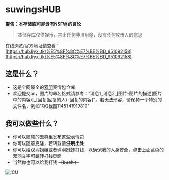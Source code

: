 # suwingsHUB  
**警告：本存储库可能含有NSFW的言论**
> 本储存库仅供娱乐，禁止任何非法用途，没有任何攻击人的意思  
> 
在线浏览/官方地址请查看：[https://hub.liyxi.tk/%E5%8F%8C%E7%BE%BD_951092158](https://hub.liyxi.tk/%E5%8F%8C%E7%BE%BD_951092158)  

## 这是什么？  

- 这是全网最全的[双羽](https://afdian.net/a/mcsmanager)表情包仓库  
- 欢迎提交pr，图片的命名格式请参考："消息1_消息2_[图片-图片的描述(图片中的内容)]_[回复(回复的人)-回复的内容]"，若无法形容，请保持一个特别的文件名，例如"QQ截图1145141919810"  

## 我可以做些什么？  
- 你可以随意的去群里发布这些表情包  
- 你可以随意克隆，若转载请**注明出处**
- 你可以给双羽姐姐或者俩羽妹妹打钱，以确保我的人身安全，点击上面蓝色的双羽文字可跳转打钱页面
- 当然你也可以给我打钱 ~~（bushi）~~


![ICU](./%E4%BA%92%E5%88%A0%E5%A5%BD%E5%8F%8B%E5%90%A7_%E5%86%8D%E8%A7%81%EF%BC%8C%E7%BC%98%E5%B0%BD_%5B%E5%9B%BE%E7%89%87-%E7%8C%AB%5D.png)  